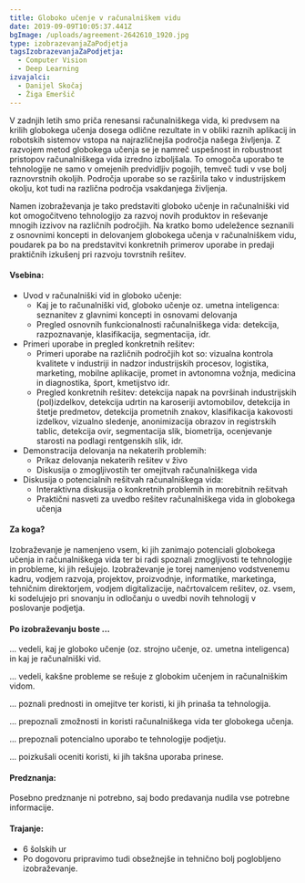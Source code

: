 ```yaml
---
title: Globoko učenje v računalniškem vidu
date: 2019-09-09T10:05:37.441Z
bgImage: /uploads/agreement-2642610_1920.jpg
type: izobrazevanjaZaPodjetja
tagsIzobrazevanjaZaPodjetja:
  - Computer Vision
  - Deep Learning
izvajalci:
  - Danijel Skočaj
  - Žiga Emeršič
---
```

V zadnjih letih smo priča renesansi računalniškega vida, ki predvsem na krilih globokega učenja dosega odlične rezultate in v obliki raznih aplikacij in robotskih sistemov vstopa na najrazličnejša področja našega življenja. Z razvojem metod globokega učenja se je namreč uspešnost in robustnost pristopov računalniškega vida izredno izboljšala. To omogoča uporabo te tehnologije ne samo v omejenih predvidljiv pogojih, temveč tudi v vse bolj raznovrstnih okoljih. Področja uporabe so se razširila tako v industrijskem okolju, kot tudi na različna področja vsakdanjega življenja. 

Namen izobraževanja je tako predstaviti globoko učenje in računalniški vid kot omogočitveno tehnologijo za razvoj novih produktov in reševanje mnogih izzivov na različnih področjih. Na kratko bomo udeležence seznanili z osnovnimi koncepti in delovanjem globokega učenja v računalniškem vidu, poudarek pa bo na predstavitvi konkretnih primerov uporabe in predaji praktičnih izkušenj pri razvoju tovrstnih rešitev.

#### Vsebina:

* Uvod v računalniški vid in globoko učenje:
  * Kaj je to računalniški vid, globoko učenje oz. umetna inteligenca: seznanitev z glavnimi koncepti in osnovami delovanja
  * Pregled osnovnih funkcionalnosti računalniškega vida: detekcija, razpoznavanje, klasifikacija, segmentacija, idr.
* Primeri uporabe in pregled konkretnih rešitev:
  * Primeri uporabe na različnih področjih kot so: vizualna kontrola kvalitete v industriji in nadzor industrijskih procesov, logistika, marketing, mobilne aplikacije, promet in avtonomna vožnja, medicina in diagnostika, šport, kmetijstvo idr.
  * Pregled konkretnih rešitev: detekcija napak na površinah industrijskih (pol)izdelkov, detekcija udrtin na karoseriji avtomobilov, detekcija in štetje predmetov, detekcija prometnih znakov, klasifikacija kakovosti izdelkov, vizualno sledenje, anonimizacija obrazov in registrskih tablic, detekcija ovir, segmentacija slik, biometrija, ocenjevanje starosti na podlagi rentgenskih slik, idr.
* Demonstracija delovanja na nekaterih problemih:
  * Prikaz delovanja nekaterih rešitev v živo
  * Diskusija o zmogljivostih ter omejitvah računalniškega vida
* Diskusija o potencialnih rešitvah računalniškega vida:
  * Interaktivna diskusija o konkretnih problemih in morebitnih rešitvah
  * Praktični nasveti za uvedbo rešitev računalniškega vida in globokega učenja

#### Za koga?

Izobraževanje je namenjeno vsem, ki jih zanimajo potenciali globokega učenja in računalniškega vida ter bi radi spoznali zmogljivosti te tehnologije in probleme, ki jih rešujejo. Izobraževanje je torej namenjeno vodstvenemu kadru, vodjem razvoja, projektov, proizvodnje, informatike, marketinga, tehničnim direktorjem, vodjem digitalizacije, načrtovalcem rešitev, oz. vsem, ki sodelujejo pri snovanju in odločanju o uvedbi novih tehnologij v poslovanje podjetja.

#### Po izobraževanju boste ...

... vedeli, kaj je globoko učenje (oz. strojno učenje, oz. umetna inteligenca) in kaj je računalniški vid.


... vedeli, kakšne probleme se rešuje z globokim učenjem in računalniškim vidom.


... poznali prednosti in omejitve ter koristi, ki jih prinaša ta tehnologija.


... prepoznali zmožnosti in koristi računalniškega vida ter globokega učenja.


... prepoznali potencialno uporabo te tehnologije podjetju.


... poizkušali oceniti koristi, ki jih takšna uporaba prinese.

#### Predznanja:

Posebno predznanje ni potrebno, saj bodo predavanja nudila vse potrebne informacije. 

#### Trajanje:

* 6 šolskih ur
* Po dogovoru pripravimo tudi obsežnejše in tehnično bolj poglobljeno izobraževanje.
